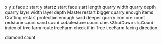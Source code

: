 x
y
z
face
x start
y start
z start
face start
length quarry
width quarry
depth quarry
layer width
layer depth
Master restart
bigger quarry
enough items
Crafting restart protection
enough sand
deeper quarry
iron ore count
redstone count
sand count
cobblestone count
checkShutDown
dirtCount
index of tree farm route
treeFarm check if in Tree
treeFarm facing direction

diamond count